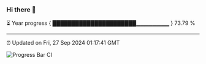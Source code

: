 ### Hi there 👋

⏳ Year progress { ██████████████████████▁▁▁▁▁▁▁▁ } 73.79 %

---

⏰ Updated on Fri, 27 Sep 2024 01:17:41 GMT

![Progress Bar CI](https://github.com/liununu/liununu/workflows/Progress%20Bar%20CI/badge.svg)
